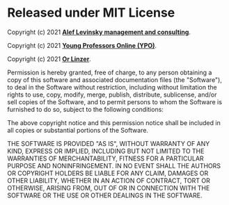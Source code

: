 # Released under MIT License

Copyright (c) 2021 [**Alef Levinsky management and consulting**](mailto://oleg@aleflevinsky.com).

Copyright (c) 2021 [**Young Professors Online (YPO)**](https://www.ypo.co.il).

Copyright (c) 2021 [**Or Linzer**](mailto://orlinzer@gmail.com).

Permission is hereby granted, free of charge, to any person obtaining a copy of this software and associated documentation files (the "Software"), to deal in the Software without restriction, including without limitation the rights to use, copy, modify, merge, publish, distribute, sublicense, and/or sell copies of the Software, and to permit persons to whom the Software is furnished to do so, subject to the following conditions:

The above copyright notice and this permission notice shall be included in all copies or substantial portions of the Software.

THE SOFTWARE IS PROVIDED "AS IS", WITHOUT WARRANTY OF ANY KIND, EXPRESS OR IMPLIED, INCLUDING BUT NOT LIMITED TO THE WARRANTIES OF MERCHANTABILITY, FITNESS FOR A PARTICULAR PURPOSE AND NONINFRINGEMENT. IN NO EVENT SHALL THE AUTHORS OR COPYRIGHT HOLDERS BE LIABLE FOR ANY CLAIM, DAMAGES OR OTHER LIABILITY, WHETHER IN AN ACTION OF CONTRACT, TORT OR OTHERWISE, ARISING FROM, OUT OF OR IN CONNECTION WITH THE SOFTWARE OR THE USE OR OTHER DEALINGS IN THE SOFTWARE.
